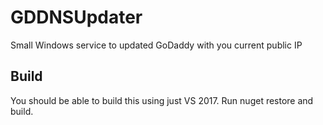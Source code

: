 # GDDNSUpdater
Small Windows service to updated GoDaddy with you current public IP

## Build
You should be able to build this using just VS 2017. Run nuget restore and build.
